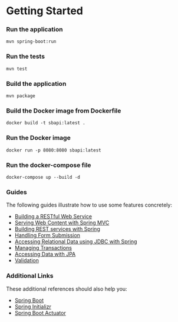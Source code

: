 # Getting Started

### Run the application
```shell
mvn spring-boot:run
```

### Run the tests
```shell
mvn test
```

### Build the application
```shell
mvn package
```

### Build the Docker image from Dockerfile
```shell
docker build -t sbapi:latest .
```

### Run the Docker image
```shell
docker run -p 8080:8080 sbapi:latest
```

### Run the docker-compose file
```shell
docker-compose up --build -d
```

### Guides
The following guides illustrate how to use some features concretely:

* [Building a RESTful Web Service](https://spring.io/guides/gs/rest-service/)
* [Serving Web Content with Spring MVC](https://spring.io/guides/gs/serving-web-content/)
* [Building REST services with Spring](https://spring.io/guides/tutorials/rest/)
* [Handling Form Submission](https://spring.io/guides/gs/handling-form-submission/)
* [Accessing Relational Data using JDBC with Spring](https://spring.io/guides/gs/relational-data-access/)
* [Managing Transactions](https://spring.io/guides/gs/managing-transactions/)
* [Accessing Data with JPA](https://spring.io/guides/gs/accessing-data-jpa/)
* [Validation](https://spring.io/guides/gs/validating-form-input/)

### Additional Links
These additional references should also help you:

* [Spring Boot](https://spring.io/projects/spring-boot)
* [Spring Initializr](https://start.spring.io/)
* [Spring Boot Actuator](https://docs.spring.io/spring-boot/docs/current/reference/html/production-ready-features.html)


